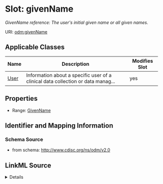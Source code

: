 # Slot: givenName


_GivenName reference: The user's initial given name or all given names._



URI: [odm:givenName](http://www.cdisc.org/ns/odm/v2.0/givenName)



<!-- no inheritance hierarchy -->




## Applicable Classes

| Name | Description | Modifies Slot |
| --- | --- | --- |
[User](User.md) | Information about a specific user of a clinical data collection or data manag... |  yes  |







## Properties

* Range: [GivenName](GivenName.md)





## Identifier and Mapping Information







### Schema Source


* from schema: http://www.cdisc.org/ns/odm/v2.0




## LinkML Source

<details>
```yaml
name: givenName
description: 'GivenName reference: The user''s initial given name or all given names.'
from_schema: http://www.cdisc.org/ns/odm/v2.0
rank: 1000
alias: givenName
domain_of:
- User
range: GivenName

```
</details>
